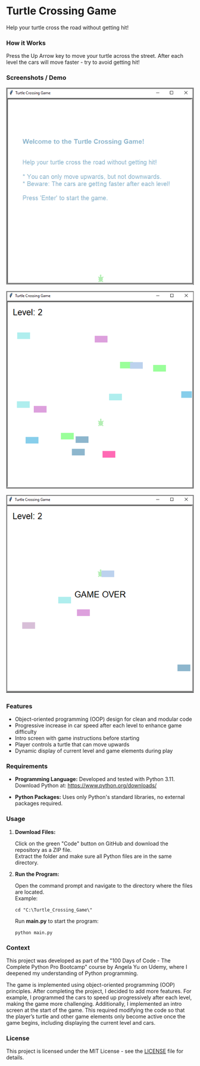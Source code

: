 # Turtle Crossing Game
Help your turtle cross the road without getting hit! 

### How it Works
Press the Up Arrow key to move your turtle across the street. After each level the cars will move faster - try to avoid getting hit!

### Screenshots / Demo
![Intro](screenshots/1_Turtle_Intro.PNG)

![Gameplay](screenshots/2_Turtle_Gameplay.png)

![Game Over](screenshots/3_Turtle_GameOver.PNG)

### Features
- Object-oriented programming (OOP) design for clean and modular code
- Progressive increase in car speed after each level to enhance game difficulty
- Intro screen with game instructions before starting
- Player controls a turtle that can move upwards
- Dynamic display of current level and game elements during play

### Requirements
- **Programming Language:**
  Developed and tested with Python 3.11.  
  Download Python at: https://www.python.org/downloads/

- **Python Packages:**
  Uses only Python's standard libraries, no external packages required.

### Usage
1. **Download Files:**
   
   Click on the green "Code" button on GitHub and download the repository as a ZIP file.  
   Extract the folder and make sure all Python files are in the same directory.
   
2. **Run the Program:**
   
   Open the command prompt and navigate to the directory where the files are located.  
   Example:

       cd "C:\Turtle_Crossing_Game\"

   Run **main.py** to start the program:
  
       python main.py

### Context
This project was developed as part of the "100 Days of Code - The Complete Python Pro Bootcamp" course by Angela Yu on Udemy, where I deepened my understanding of Python programming.

The game is implemented using object-oriented programming (OOP) principles. After completing the project, I decided to add more features. 
For example, I programmed the cars to speed up progressively after each level, making the game more challenging. 
Additionally, I implemented an intro screen at the start of the game. 
This required modifying the code so that the player’s turtle and other game elements only become active once the game begins, including displaying the current level and cars.

### License

This project is licensed under the MIT License - see the [LICENSE](LICENSE) file for details.

